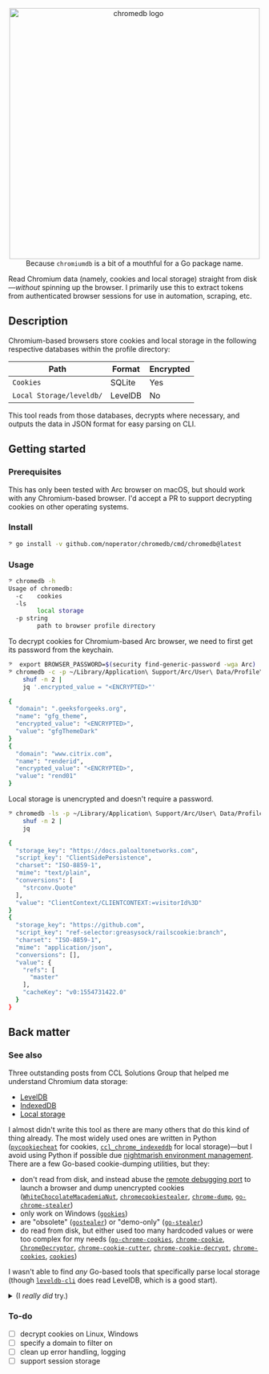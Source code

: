 <p align="center">
<img alt="chromedb logo" src="https://i.imgur.com/zWFv2oc.png" width="500px"><br>Because <code>chromiumdb</code> is a bit of a mouthful for a Go package name.
</p>

Read Chromium data (namely, cookies and local storage) straight from disk—_without_ spinning up the browser. I primarily use this to extract tokens from authenticated browser sessions for use in automation, scraping, etc.

## Description

Chromium-based browsers store cookies and local storage in the following respective databases within the profile directory:

Path | Format | Encrypted
--- | --- | ---
`Cookies` | SQLite | Yes
`Local Storage/leveldb/` | LevelDB | No

This tool reads from those databases, decrypts where necessary, and outputs the data in JSON format for easy parsing on CLI.

## Getting started

### Prerequisites

This has only been tested with Arc browser on macOS, but should work with any Chromium-based browser. I'd accept a PR to support decrypting cookies on other operating systems.

### Install

```bash
𝄢 go install -v github.com/noperator/chromedb/cmd/chromedb@latest
```

### Usage

```bash
𝄢 chromedb -h
Usage of chromedb:
  -c	cookies
  -ls
    	local storage
  -p string
    	path to browser profile directory

```

To decrypt cookies for Chromium-based Arc browser, we need to first get its password from the keychain.

```bash
𝄢  export BROWSER_PASSWORD=$(security find-generic-password -wga Arc)
𝄢 chromedb -c -p ~/Library/Application\ Support/Arc/User\ Data/Profile\ 1/ |
    shuf -n 2 |
    jq '.encrypted_value = "<ENCRYPTED>"'

{
  "domain": ".geeksforgeeks.org",
  "name": "gfg_theme",
  "encrypted_value": "<ENCRYPTED>",
  "value": "gfgThemeDark"
}
{
  "domain": "www.citrix.com",
  "name": "renderid",
  "encrypted_value": "<ENCRYPTED>",
  "value": "rend01"
}
```

Local storage is unencrypted and doesn't require a password.

```bash
𝄢 chromedb -ls -p ~/Library/Application\ Support/Arc/User\ Data/Profile\ 1/ |
    shuf -n 2 |
    jq

{
  "storage_key": "https://docs.paloaltonetworks.com",
  "script_key": "ClientSidePersistence",
  "charset": "ISO-8859-1",
  "mime": "text/plain",
  "conversions": [
    "strconv.Quote"
  ],
  "value": "ClientContext/CLIENTCONTEXT:=visitorId%3D"
}
{
  "storage_key": "https://github.com",
  "script_key": "ref-selector:greasysock/railscookie:branch",
  "charset": "ISO-8859-1",
  "mime": "application/json",
  "conversions": [],
  "value": {
    "refs": [
      "master"
    ],
    "cacheKey": "v0:1554731422.0"
  }
}
```

## Back matter

### See also

Three outstanding posts from CCL Solutions Group that helped me understand Chromium data storage:
- [LevelDB](https://www.cclsolutionsgroup.com/post/hang-on-thats-not-sqlite-chrome-electron-and-leveldb)
- [IndexedDB](https://www.cclsolutionsgroup.com/post/indexeddb-on-chromium)
- [Local storage](https://www.cclsolutionsgroup.com/post/chromium-session-storage-and-local-storage)

I almost didn't write this tool as there are many others that do this kind of thing already. The most widely used ones are written in Python ([`pycookiecheat`](https://github.com/n8henrie/pycookiecheat/blob/dev/src/pycookiecheat/chrome.py) for cookies, [`ccl_chrome_indexeddb`](https://github.com/cclgroupltd/ccl_chrome_indexeddb/blob/master/ccl_chromium_localstorage.py) for local storage)—but I avoid using Python if possible due [nightmarish environment management](https://xkcd.com/1987/). There are a few Go-based cookie-dumping utilities, but they:

- don't read from disk, and instead abuse the [remote debugging port](https://blog.chromium.org/2011/05/remote-debugging-with-chrome-developer.html) to launch a browser and dump unencrypted cookies ([`WhiteChocolateMacademiaNut`](https://github.com/slyd0g/WhiteChocolateMacademiaNut), [`chromecookiestealer`](https://github.com/magisterquis/chromecookiestealer), [`chrome-dump`](https://github.com/lesnuages/chrome-dump), [`go-chrome-stealer`](https://github.com/omaidf/go-chrome-stealer))
- only work on Windows ([`gookies`](https://github.com/CCob/gookies))
- are "obsolete" ([`gostealer`](https://github.com/4kord/gostealer)) or "demo-only" ([`go-stealer`](https://github.com/idfp/go-stealer))
- do read from disk, but either used too many hardcoded values or were too complex for my needs ([`go-chrome-cookies`](https://github.com/teocci/go-chrome-cookies), [`chrome-cookie`](https://github.com/muyids/chrome-cookie), [`ChromeDecryptor`](https://github.com/wat4r/ChromeDecryptor), [`chrome-cookie-cutter`](https://github.com/saranrapjs/chrome-cookie-cutter), [`chrome-cookie-decrypt`](https://github.com/kinghrothgar/chrome-cookie-decrypt), [`chrome-cookies`](https://github.com/igara/chrome-cookies), [`cookies`](https://github.com/creachadair/cookies))

I wasn't able to find _any_ Go-based tools that specifically parse local storage (though [`leveldb-cli`](https://github.com/cions/leveldb-cli) does read LevelDB, which is a good start).

<details><summary>(I <em>really did</em> try.)</summary>


```bash
# Search for tools written in Go that process Chrom(e|ium)'s cookies or local storage.
for QUERY in \
	'chrome cookie' \
	'chromium cookie' \
	'chrome leveldb' \
	'chromium leveldb' \
	'chrome local storage' \
	'chromium local storage' \
	; do
	echo "query: $QUERY" >&2
	curl -sv "https://github.com/search?type=repositories" \
		-G -X GET --data-urlencode "q=$QUERY language:Go" \
		-H 'accept: text/html,application/xhtml+xml,application/xml;q=0.9,image/avif,image/webp,image/apng,*/*;q=0.8,application/signed-exchange;v=b3;q=0.7' |
		tee >/dev/null \
			>(htmlq -t .search-title | nl -nln | sed -E 's/(^[0-9]+)/\1.1/') \
			>(htmlq 'li > a' -a 'aria-label' | nl -nln | sed -E 's/(^[0-9]+)/\1.2/') |
	sort -V  |
	sed -E 's/^[0-9\.]+\s+//' |
	paste -d @ - - |
	tee /dev/stderr
	sleep 2
done |
    sed -E 's/ stars$//' |
	sort -u |
    tee repos.lst

# Download all of those tools' repos.
mkdir -p repos
cd repos
cat ../repos.lst | parallel --colsep @ --bar 'git clone --depth 1 https://github.com/{1} $(echo {1} | sed -E "s|/|--|")--{2}'
rm -rf ./*/.git

# Look for various topics that may or may not indicate that the tool uses the approach I care about.
echo "
sql sql|db|database|query|row
remote ws://|remote|debugg(ing|er)|9222|cdp|dev.?tools|debug.port
keychain log.?in|keychain
crypto key.?length|iteration|aes|cbc|sha1?|pbkdf|cipher|crypt
localStorage ldb|leveldb|local.?storage
" | grep -v '^$' | while read TOPIC REGEX; do
    rg -g '!.git*' -g '!topics.jsonl' -c "$REGEX" . | while read RESULT; do
        FILE=$(echo "$RESULT" | cut -d : -f 1 | sed -E 's|\./||')
        REPO="https://github.com/"$(echo "$FILE" | grep -oE '[^/]+' | head -n 1 | sed -E 's|--|/|; s/--.*//')
        STARS=$(echo "$FILE" | grep -oE '\--[0-9]+/' | head -n 1 | grep -oE '[0-9]+')
        COUNT=$(echo "$RESULT" | cut -d : -f 2)
        jo topic="$TOPIC" repo="$REPO" file="$FILE" count="$COUNT" stars="$STARS"
    done
done | tee topics.jsonl

# Sort relevant repos by popularity.
cat topics.jsonl | jq -sc 'group_by(.repo) | map({
        repo: .[0].repo,
        stars: .[0].stars,
        topics: map({topic, count}) |
            group_by(.topic) |
            map({topic: .[0].topic, count: map(.count) | add})
    }) | sort_by(.stars) | reverse[]'
    
{"repo":"https://github.com/slyd0g/WhiteChocolateMacademiaNut","stars":141,"topics":[{"topic":"crypto","count":5},{"topic":"remote","count":17},{"topic":"sql","count":6}]}
{"repo":"https://github.com/magisterquis/chromecookiestealer","stars":92,"topics":[{"topic":"crypto","count":6},{"topic":"keychain","count":3},{"topic":"remote","count":20},{"topic":"sql","count":15}]}
{"repo":"https://github.com/CCob/gookies","stars":48,"topics":[{"topic":"crypto","count":36},{"topic":"sql","count":14}]}
{"repo":"https://github.com/cions/leveldb-cli","stars":27,"topics":[{"topic":"crypto","count":14},{"topic":"localStorage","count":60},{"topic":"sql","count":290}]}
{"repo":"https://github.com/lesnuages/chrome-dump","stars":18,"topics":[{"topic":"crypto","count":11},{"topic":"keychain","count":1},{"topic":"remote","count":13}]}
{"repo":"https://github.com/teocci/go-chrome-cookies","stars":9,"topics":[{"topic":"crypto","count":140},{"topic":"keychain","count":42},{"topic":"sql","count":283}]}
{"repo":"https://github.com/idfp/go-stealer","stars":9,"topics":[{"topic":"crypto","count":73},{"topic":"keychain","count":32},{"topic":"sql","count":66}]}
{"repo":"https://github.com/muyids/chrome-cookie","stars":8,"topics":[{"topic":"crypto","count":22},{"topic":"keychain","count":3},{"topic":"sql","count":25}]}
{"repo":"https://github.com/wat4r/ChromeDecryptor","stars":5,"topics":[{"topic":"crypto","count":107},{"topic":"keychain","count":9},{"topic":"sql","count":35}]}
{"repo":"https://github.com/saranrapjs/chrome-cookie-cutter","stars":5,"topics":[{"topic":"crypto","count":29},{"topic":"sql","count":10}]}
{"repo":"https://github.com/omaidf/go-chrome-stealer","stars":5,"topics":[{"topic":"remote","count":3}]}
{"repo":"https://github.com/kawakatz/macCookies","stars":3,"topics":[{"topic":"crypto","count":68},{"topic":"keychain","count":4},{"topic":"sql","count":30}]}
{"repo":"https://github.com/4kord/gostealer","stars":3,"topics":[{"topic":"crypto","count":52},{"topic":"keychain","count":13},{"topic":"sql","count":242}]}
{"repo":"https://github.com/kinghrothgar/chrome-cookie-decrypt","stars":1,"topics":[{"topic":"crypto","count":45},{"topic":"keychain","count":12},{"topic":"sql","count":55}]}
{"repo":"https://github.com/kalelc/go-rails-cook","stars":1,"topics":[{"topic":"crypto","count":25},{"topic":"sql","count":4}]}
{"repo":"https://github.com/hybridtheory/samesite-cookie-support","stars":1,"topics":[{"topic":"crypto","count":2},{"topic":"sql","count":24}]}
{"repo":"https://github.com/m4tt72/rails-cookie-decrypt-go","stars":0,"topics":[{"topic":"crypto","count":31},{"topic":"sql","count":1}]}
{"repo":"https://github.com/igara/chrome-cookies","stars":0,"topics":[{"topic":"crypto","count":31},{"topic":"sql","count":12}]}
{"repo":"https://github.com/greasysock/railscookie","stars":0,"topics":[{"topic":"crypto","count":13},{"topic":"sql","count":1}]}
{"repo":"https://github.com/corenting/cookies","stars":0,"topics":[{"topic":"crypto","count":24},{"topic":"remote","count":1},{"topic":"sql","count":10}]}
```

</details>

### To-do

- [ ] decrypt cookies on Linux, Windows
- [ ] specify a domain to filter on
- [ ] clean up error handling, logging
- [ ] support session storage
